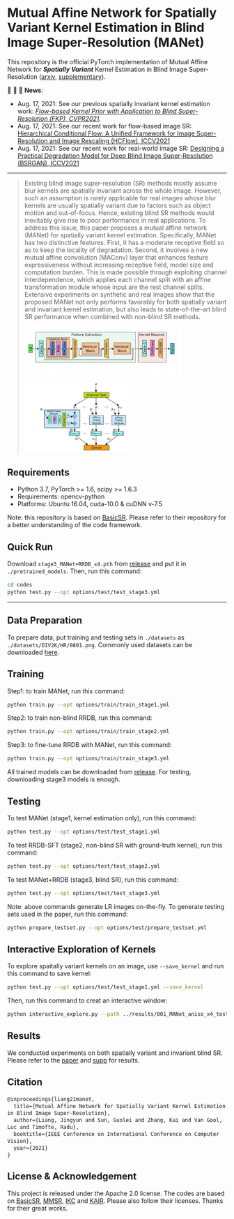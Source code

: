
# Mutual Affine Network for Spatially Variant Kernel Estimation in Blind Image Super-Resolution (MANet)

This repository is the official PyTorch implementation of Mutual Affine Network for ***Spatially Variant*** Kernel Estimation in Blind Image Super-Resolution
([arxiv](https://arxiv.org/pdf/2108.05302.pdf), [supplementary](https://github.com/JingyunLiang/MANet/releases/tag/v0.0)).

 :rocket:  :rocket:  :rocket: **News**:
  - Aug. 17, 2021: See our previous spatially invariant kernel estimation work: *[Flow-based Kernel Prior with Application to Blind Super-Resolution (FKP), CVPR2021](https://github.com/JingyunLiang/FKP).*
 - Aug. 17, 2021: See our recent work for flow-based image SR: [Hierarchical Conditional Flow: A Unified Framework for Image Super-Resolution and Image Rescaling (HCFlow), ICCV2021](https://github.com/JingyunLiang/HCFlow)
 - Aug. 17, 2021: See our recent work for real-world image SR: [Designing a Practical Degradation Model for Deep Blind Image Super-Resolution (BSRGAN), ICCV2021](https://github.com/cszn/BSRGAN)
 
  ---

> Existing blind image super-resolution (SR) methods mostly assume blur kernels are spatially invariant across the whole image. However, such an assumption is rarely applicable for real images whose blur kernels are usually spatially variant due to factors such as object motion and out-of-focus. Hence, existing blind SR methods would inevitably give rise to poor performance in real applications. To address this issue, this paper proposes a mutual affine network (MANet) for spatially variant kernel estimation. Specifically, MANet has two distinctive features. First, it has a moderate receptive field so as to keep the locality of degradation. Second, it involves a new mutual affine convolution (MAConv) layer that enhances feature expressiveness without increasing receptive field, model size and computation burden. This is made possible through exploiting channel interdependence, which applies each channel split with an affine transformation module whose input are the rest channel splits. Extensive experiments on synthetic and real images show that the proposed MANet not only performs favorably for both spatially variant and invariant kernel estimation, but also leads to state-of-the-art blind SR performance when combined with non-blind SR methods.
><p align="left">
   > <img width="360" src="./illustrations/MANet.png"><img width="240" src="./illustrations/MAConv.png">
</p>



## Requirements
- Python 3.7, PyTorch >= 1.6, scipy >= 1.6.3
- Requirements: opencv-python
- Platforms: Ubuntu 16.04, cuda-10.0 & cuDNN v-7.5

Note: this repository is based on [BasicSR](https://github.com/xinntao/BasicSR#memo-codebase-designs-and-conventions). Please refer to their repository for a better understanding of the code framework.


## Quick Run
Download `stage3_MANet+RRDB_x4.pth` from [release](https://github.com/JingyunLiang/MANet/releases/tag/v0.0) and put it in `./pretrained_models`. Then, run this command:
```bash
cd codes
python test.py --opt options/test/test_stage3.yml
```
---

## Data Preparation
To prepare data, put training and testing sets in `./datasets` as `./datasets/DIV2K/HR/0801.png`. Commonly used datasets can be downloaded [here](https://github.com/xinntao/BasicSR/blob/master/docs/DatasetPreparation.md#common-image-sr-datasets).


## Training

Step1: to train MANet, run this command:

```bash
python train.py --opt options/train/train_stage1.yml
```

Step2: to train non-blind RRDB, run this command:

```bash
python train.py --opt options/train/train_stage2.yml
```

Step3: to fine-tune RRDB with MANet, run this command:

```bash
python train.py --opt options/train/train_stage3.yml
```

All trained models can be downloaded from [release](https://github.com/JingyunLiang/MANet/releases/tag/v0.0). For testing, downloading stage3 models is enough.


## Testing

To test MANet (stage1, kernel estimation only), run this command:

```bash
python test.py --opt options/test/test_stage1.yml
```
To test RRDB-SFT (stage2, non-blind SR with ground-truth kernel), run this command:

```bash
python test.py --opt options/test/test_stage2.yml
```
To test MANet+RRDB (stage3, blind SR), run this command:

```bash
python test.py --opt options/test/test_stage3.yml
```
Note: above commands generate LR images on-the-fly. To generate testing sets used in the paper, run this command:
```bash
python prepare_testset.py --opt options/test/prepare_testset.yml
```

## Interactive Exploration of Kernels
To explore spaitally variant kernels on an image, use `--save_kernel` and run this command to save kernel:

```bash
python test.py --opt options/test/test_stage1.yml --save_kernel
```
Then, run this command to creat an interactive window:
```bash
python interactive_explore.py --path ../results/001_MANet_aniso_x4_test_stage1/toy_dataset1/npz/toy1.npz
```

## Results
We conducted experiments on both spatially variant and invariant blind SR. Please refer to the [paper](https://arxiv.org/abs/2108.05302) and [supp](https://github.com/JingyunLiang/MANet/releases/tag/v0.0) for results. 

## Citation
    @inproceedings{liang21manet,
      title={Mutual Affine Network for Spatially Variant Kernel Estimation in Blind Image Super-Resolution},
      author={Liang, Jingyun and Sun, Guolei and Zhang, Kai and Van Gool, Luc and Timofte, Radu},
      booktitle={IEEE Conference on International Conference on Computer Vision},
      year={2021}
    }

## License & Acknowledgement

This project is released under the Apache 2.0 license. The codes are based on [BasicSR](https://github.com/xinntao/BasicSR), [MMSR](https://github.com/open-mmlab/mmediting), [IKC](https://github.com/yuanjunchai/IKC) and [KAIR](https://github.com/cszn/KAIR). Please also follow their licenses. Thanks for their great works.



